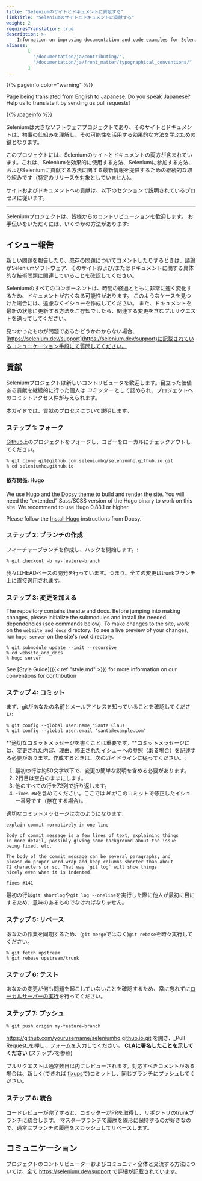 ```yaml
---
title: "Seleniumのサイトとドキュメントに貢献する"
linkTitle: "Seleniumのサイトとドキュメントに貢献する"
weight: 2
requiresTranslation: true
description: >-
    Information on improving documentation and code examples for Selenium
aliases: 
        [
          "/documentation/ja/contributing/",
          "/documentation/ja/front_matter/typographical_conventions/"
        ]
---
```


{{% pageinfo color="warning" %}}
<p class="lead">
   <i class="fas fa-language display-4"></i> 
   Page being translated from 
   English to Japanese. Do you speak Japanese? Help us to translate
   it by sending us pull requests!
</p>
{{% /pageinfo %}}

Seleniumは大きなソフトウェアプロジェクトであり、そのサイトとドキュメントは、物事の仕組みを理解し、その可能性を活用する効果的な方法を学ぶための鍵となります。

このプロジェクトには、Seleniumのサイトとドキュメントの両方が含まれています。これは、Seleniumを効果的に使用する方法、Seleniumに参加する方法、およびSeleniumに貢献する方法に関する最新情報を提供するための継続的な取り組みです（特定のリリースを対象としていません）。

サイトおよびドキュメントへの貢献は、以下のセクションで説明されているプロセスに従います。

---

Seleniumプロジェクトは、皆様からのコントリビューションを歓迎します。
お手伝いをいただくには、いくつかの方法があります:

## イシュー報告

新しい問題を報告したり、既存の問題についてコメントしたりするときは、議論がSeleniumソフトウェア、そのサイトおよび/またはドキュメントに関する具体的な技術問題に関連していることを確認してください。

Seleniumのすべてのコンポーネントは、時間の経過とともに非常に速く変化するため、ドキュメントが古くなる可能性があります。
このようなケースを見つけた場合には、遠慮なくイシューを作成してください。
また、ドキュメントを最新の状態に更新する方法をご存知でしたら、関連する変更を含むプルリクエストを送ってしてください。

見つかったものが問題であるかどうかわからない場合、[https://selenium.dev/support](https://selenium.dev/support)に記載されているコミュニケーション手段にて質問してください。

## 貢献

Seleniumプロジェクトは新しいコントリビュータを歓迎します。目立った価値ある貢献を継続的に行った個人は _コミッター_
として認められ、プロジェクトへのコミットアクセス件が与えられます。

本ガイドでは、貢献のプロセスについて説明します。

### ステップ 1: フォーク

[Github](https://github.com/seleniumhq/seleniumhq.github.io)上のプロジェクトをフォークし、コピーをローカルにチェックアウトしてください。

```shell
% git clone git@github.com:seleniumhq/seleniumhq.github.io.git
% cd seleniumhq.github.io
```

#### 依存関係: Hugo

We use [Hugo](https://gohugo.io/) and the [Docsy theme](https://www.docsy.dev/)
to build and render the site. You will need the “extended” 
Sass/SCSS version of the Hugo binary to work on this site. We recommend
to use Hugo 0.83.1 or higher.

Please follow the [Install Hugo](https://www.docsy.dev/docs/getting-started/#install-hugo) 
instructions from Docsy.

### ステップ 2: ブランチの作成

フィーチャーブランチを作成し、ハックを開始します。:

```shell
% git checkout -b my-feature-branch
```

我々はHEADベースの開発を行っています。つまり、全ての変更はtrunkブランチ上に直接適用されます。

### ステップ 3: 変更を加える

The repository contains the site and docs. Before jumping into
making changes, please initialize the submodules and install the
needed dependencies (see commands below). To make changes to the site, 
work on the `website_and_docs` directory. To see a live preview of 
your changes, run `hugo server` on the site's root directory.

```shell
% git submodule update --init --recursive
% cd website_and_docs
% hugo server
```

See [Style Guide]({{< ref "style.md" >}}) for more information on our conventions for contribution

### ステップ 4: コミット

まず、gitがあなたの名前とメールアドレスを知っていることを確認してください:

```shell
% git config --global user.name 'Santa Claus'
% git config --global user.email 'santa@example.com'
```

**適切なコミットメッセージを書くことは重要です。**コミットメッセージには、変更された内容、理由、修正されたイシューへの参照（ある場合）を記述する必要があります。作成するときは、次のガイドラインに従ってください。:

1. 最初の行は約50文字以下で、変更の簡単な説明を含める必要があります。
2. 2行目は空白のままにします。
3. 他のすべての行を72列で折り返します。
4. `Fixes #N`を含めてください。ここでは _N_ がこのコミットで修正したイシュー番号です（存在する場合）。

適切なコミットメッセージは次のようになります:

```text
explain commit normatively in one line

Body of commit message is a few lines of text, explaining things
in more detail, possibly giving some background about the issue
being fixed, etc.

The body of the commit message can be several paragraphs, and
please do proper word-wrap and keep columns shorter than about
72 characters or so. That way `git log` will show things
nicely even when it is indented.

Fixes #141
```

最初の行は`git shortlog`や`git log --oneline`を実行した際に他人が最初に目にするため、意味のあるものでなければなりません。

### ステップ 5: リベース

あなたの作業を同期するため、(`git merge`ではなく)`git rebase`を時々実行してください。

```shell
% git fetch upstream
% git rebase upstream/trunk
```

### ステップ 6: テスト

あなたの変更が何も問題を起こしていないことを確認するため、常に忘れずに[ローカルサーバーの実行](https://gohugo.io/getting-started/usage/#livereload)を行ってください。

### ステップ 7: プッシュ

```shell
% git push origin my-feature-branch
```

https://github.com/yourusername/seleniumhq.github.io.git を開き、_Pull Request_を押し、フォームを入力してください。 **CLAに署名したことを示してください** (ステップ7を参照)

プルリクエストは通常数日以内にレビューされます。対応すべきコメントがある場合は、新しく(できれば
[fixups](http://git-scm.com/docs/git-commit)で)コミットし、同じブランチにプッシュしてください。

### ステップ 8: 統合

コードレビューが完了すると、コミッターがPRを取得し、リポジトリのtrunkブランチに統合します。
マスターブランチで履歴を線形に保持するのが好きなので、通常はブランチの履歴をスカッシュしてリベースします。

## コミュニケーション

プロジェクトのコントリビューターおよびコミュニティ全体と交流する方法については、全て https://selenium.dev/support で詳細が記載されています。
